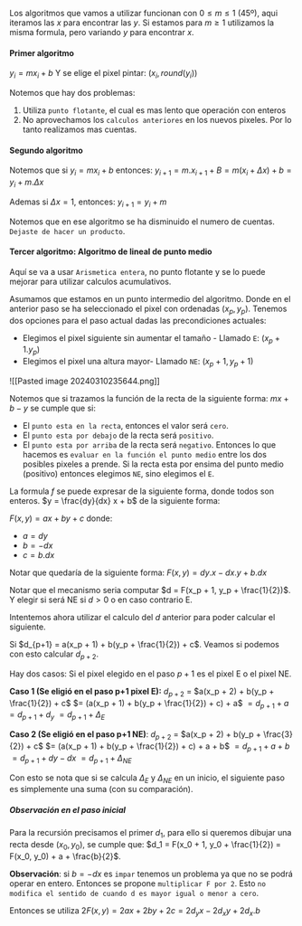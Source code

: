 Los algoritmos que vamos a utilizar funcionan con $0 \leq m \leq 1$ (45º), aqui iteramos las $x$ para encontrar las $y$. 
Si estamos para $m \geq 1$ utilizamos la misma formula, pero variando $y$ para encontrar $x$.  


#### Primer algoritmo
$y_i = mx_i + b$
Y se elige el pixel pintar: $(x_i, round(y_i))$ 

Notemos que hay dos problemas:
1. Utiliza `punto flotante`, el cual es mas lento que operación con enteros
2. No aprovechamos los `calculos anteriores` en los nuevos pixeles. Por lo tanto  realizamos mas cuentas.


#### Segundo algoritmo
Notemos que si $y_i = mx_i + b$ entonces:
$y_{i+1} = m.x_{i+1} + B = m(x_i + \Delta x) + b = y_i + m.\Delta x$

Ademas si $\Delta x = 1$, entonces: $y_{i+1} = y_{i} + m$ 

Notemos que en ese algoritmo se ha disminuido el numero de cuentas. ``Dejaste de hacer un producto``.

#### Tercer algoritmo: Algoritmo de lineal de punto medio
Aquí se va a usar ``Arismetica entera``, no punto flotante y se lo puede mejorar para utilizar calculos acumulativos. 

Asumamos que estamos en un punto intermedio del algoritmo. Donde en el anterior paso se ha seleccionado el pixel con ordenadas $(x_p, y_p)$. Tenemos dos opciones para el paso actual dadas las precondiciones actuales: 
- Elegimos el pixel siguiente sin aumentar el tamaño - Llamado `E`: $(x_p + 1. y_p)$
- Elegimos el pixel una altura mayor- Llamado `NE`: $(x_p + 1, y_p + 1)$

![[Pasted image 20240310235644.png]]

Notemos que si trazamos la función de la recta de la siguiente forma: $mx + b - y$ se cumple que si:
- El `punto esta en la recta`, entonces el valor será ``cero``.
- El ``punto esta por debajo`` de la recta será ``positivo``.
- El ``punto esta por arriba`` de la recta será ``negativo``.
Entonces lo que hacemos es ``evaluar en la función el punto medio`` entre los dos posibles pixeles a prende. Si la recta esta por ensima del punto medio (positivo) entonces elegimos `NE`, sino elegimos el `E`. 


La formula $f$ se puede expresar de la siguiente forma, donde todos son enteros. $y = \frac{dy}{dx} x + b$ de la siguiente forma: 

$F(x,y) = ax + by + c$ donde:
- $a = dy$
- $b = -dx$
- $c = b.dx$

Notar que quedaría de la siguiente forma: $F(x,y) = dy.x - dx.y + b.dx$ 

Notar que el mecanismo seria computar $d = F(x_p + 1, y_p + \frac{1}{2})$. Y elegir si será NE si $d > 0$ o en caso contrario E.

Intentemos ahora utilizar el calculo del $d$ anterior para poder calcular el siguiente. 

Si $d_{p+1} = a(x_p + 1) + b(y_p + \frac{1}{2}) + c$. Veamos si podemos con esto calcular $d_{p+2}$.

Hay dos casos: Si el pixel elegido en el paso $p+1$ es el pixel E o el pixel NE.

**Caso 1 (Se eligió en el paso p+1 pixel E):** 
	$d_{p+2}$ $=$ $a(x_p + 2) + b(y_p + \frac{1}{2}) + c$
		 $= (a(x_p + 1) + b(y_p + \frac{1}{2}) + c) + a$
		 $= d_{p+1} + a$
		  $= d_{p+1} + d_y$
		 $= d_{p+1} + \Delta_E$
		
**Caso 2 (Se eligió en el paso p+1 NE)**: 
$d_{p+2}$ $=$ $a(x_p + 2) + b(y_p + \frac{3}{2}) + c$
		 $= (a(x_p + 1) + b(y_p + \frac{1}{2}) + c) + a + b$
		 $= d_{p+1} + a + b$
		 $= d_{p+1} + dy - dx$
		 $= d_{p+1} + \Delta_{NE}$
		
Con esto se nota que si se calcula $\Delta_E$ y $\Delta_{NE}$ en un inicio, el siguiente paso es simplemente una suma (con su comparación).


##### Observación en el paso inicial

Para la recursión precisamos el primer $d_1$, para ello si queremos dibujar una recta desde $(x_0, y_0)$, se cumple que: $d_1 = F(x_0 + 1, y_0 + \frac{1}{2}) = F(x_0, y_0) + a + \frac{b}{2}$. 

**Observación**: si $b = -dx$ es ``impar`` tenemos un problema ya que no se podrá operar en entero. Entonces se propone `multiplicar F por 2`. 
Esto ``no modifica el sentido de cuando d es mayor igual o menor a cero``. 

Entonces se utiliza $2F(x,y) = 2ax + 2by + 2c = 2d_yx - 2d_xy + 2d_x.b$ 
